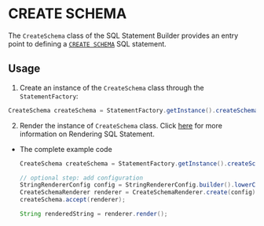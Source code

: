 # CREATE SCHEMA

The `CreateSchema` class of the SQL Statement Builder provides an entry point to defining a [`CREATE SCHEMA`](https://docs.exasol.com/sql/create_schema.htm) SQL statement.

## Usage

1. Create an instance of the `CreateSchema` class through the `StatementFactory`:

  ```java
  CreateSchema createSchema = StatementFactory.getInstance().createSchema("schemaName");
  ```

2. Render the instance of `CreateSchema` class. Click [here](../rendering.md) for more information on Rendering SQL Statement.

- The complete example code

  ```java
  CreateSchema createSchema = StatementFactory.getInstance().createSchema("schemaName");

  // optional step: add configuration
  StringRendererConfig config = StringRendererConfig.builder().lowerCase(true).build();
  CreateSchemaRenderer renderer = CreateSchemaRenderer.create(config);
  createSchema.accept(renderer);

  String renderedString = renderer.render();
  ```
